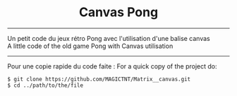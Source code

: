 <h1 align="center">Canvas Pong</h1>

***

<p align="left">
  Un petit code du jeux rétro Pong avec l'utilisation d'une balise canvas <br>
  A little code of the old game Pong with Canvas utilisation

***
Pour une copie rapide du code faite :
For a quick copy of the project do:
  
</p>

```
$ git clone https://github.com/MAGICTNT/Matrix__canvas.git
$ cd ../path/to/the/file
```
